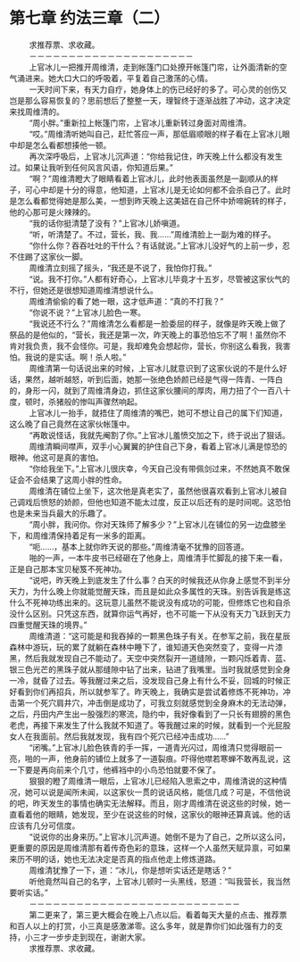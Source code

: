 <h1>第七章 约法三章（二）</h1>
<div id="content">&nbsp&nbsp&nbsp&nbsp&nbsp&nbsp&nbsp&nbsp
 求推荐票、求收藏。
 <br/>&nbsp&nbsp&nbsp&nbsp&nbsp&nbsp&nbsp&nbsp
 －－－－－－－－－－－－－－－－－－－－－
 <br/>&nbsp&nbsp&nbsp&nbsp&nbsp&nbsp&nbsp&nbsp
 上官冰儿一把推开周维清，走到帐篷门口处撩开帐篷门帘，让外面清新的空气涌进来。她大口大口的呼吸着，平复着自己激荡的心情。
 <br/>&nbsp&nbsp&nbsp&nbsp&nbsp&nbsp&nbsp&nbsp
 一天时间下来，有天力自疗，她身体上的伤已经好的多了。可心灵的创伤又岂是那么容易恢复的？思前想后了整整一天，理智终于逐渐战胜了冲动，这才决定来找周维清的。
 <br/>&nbsp&nbsp&nbsp&nbsp&nbsp&nbsp&nbsp&nbsp
 “周小胖。”重新拉上帐篷门帘，上官冰儿重新转过身面对周维清。
 <br/>&nbsp&nbsp&nbsp&nbsp&nbsp&nbsp&nbsp&nbsp
 “哎。”周维清听她叫自己，赶忙答应一声，那低眉顺眼的样子看在上官冰儿眼中却是怎么看都想揍他一顿。
 <br/>&nbsp&nbsp&nbsp&nbsp&nbsp&nbsp&nbsp&nbsp
 再次深呼吸后，上官冰儿沉声道：“你给我记住，昨天晚上什么都没有发生过。如果让我听到任何风言风语，你知道后果。”
 <br/>&nbsp&nbsp&nbsp&nbsp&nbsp&nbsp&nbsp&nbsp
 “啊？”周维清瞪大了眼睛看着上官冰儿，此时他表面虽然是一副顺从的样子，可心中却是十分的得意，他知道，上官冰儿是无论如何都不会杀自己了。此时是怎么看都觉得她是那么美，一想到昨天晚上这美妞在自己怀中娇啼婉转的样子，他的心那可是火辣辣的。
 <br/>&nbsp&nbsp&nbsp&nbsp&nbsp&nbsp&nbsp&nbsp
 “我的话你挺清楚了没有？”上官冰儿娇嗔道。
 <br/>&nbsp&nbsp&nbsp&nbsp&nbsp&nbsp&nbsp&nbsp
 “听，听清楚了。不过，营长，我、我……”周维清脸上一副为难的样子。
 <br/>&nbsp&nbsp&nbsp&nbsp&nbsp&nbsp&nbsp&nbsp
 “你什么你？吞吞吐吐的干什么？有话就说。”上官冰儿没好气的上前一步，忍不住踢了这家伙一脚。
 <br/>&nbsp&nbsp&nbsp&nbsp&nbsp&nbsp&nbsp&nbsp
 周维清立刻摇了摇头，“我还是不说了，我怕你打我。”
 <br/>&nbsp&nbsp&nbsp&nbsp&nbsp&nbsp&nbsp&nbsp
 “说。我不打你。”人都有好奇心，上官冰儿毕竟才十五岁，尽管被这家伙气的不行，但她还是很想知道周维清想说什么。
 <br/>&nbsp&nbsp&nbsp&nbsp&nbsp&nbsp&nbsp&nbsp
 周维清偷偷的看了她一眼，这才低声道：“真的不打我？”
 <br/>&nbsp&nbsp&nbsp&nbsp&nbsp&nbsp&nbsp&nbsp
 “你说不说？”上官冰儿脸色一寒。
 <br/>&nbsp&nbsp&nbsp&nbsp&nbsp&nbsp&nbsp&nbsp
 “我说还不行么？”周维清怎么看都是一脸委屈的样子，就像是昨天晚上做了祭品的是他似的，“营长，我还是第一次，昨天晚上的事恐怕忘不了啊！虽然你不肯对我负责，我不会怪你。可是，我却难免会想起你，营长，你别这么看我，我害怕。我说的是实话。啊！杀人啦。”
 <br/>&nbsp&nbsp&nbsp&nbsp&nbsp&nbsp&nbsp&nbsp
 周维清第一句话说出来的时候，上官冰儿就意识到了这家伙说的不是什么好话，果然，越听越怒，听到后面，她那一张绝色娇颜已经是气得一阵青、一阵白的，身形一闪，就到了周维清身边，抓住这家伙腰间的厚肉，用力扭了个一百八十度，顿时，杀猪般的惨叫声骤然响起。
 <br/>&nbsp&nbsp&nbsp&nbsp&nbsp&nbsp&nbsp&nbsp
 上官冰儿一抬手，就捂住了周维清的嘴巴，她可不想让自己的属下们知道，这么晚了自己竟然在这家伙帐篷中。
 <br/>&nbsp&nbsp&nbsp&nbsp&nbsp&nbsp&nbsp&nbsp
 “再敢说怪话，我就先阉割了你。”上官冰儿羞愤交加之下，终于说出了狠话。
 <br/>&nbsp&nbsp&nbsp&nbsp&nbsp&nbsp&nbsp&nbsp
 周维清瞬间噤声，双手小心翼翼的护住自己下身，看着上官冰儿满是惊恐的眼神。他这可是真的害怕。
 <br/>&nbsp&nbsp&nbsp&nbsp&nbsp&nbsp&nbsp&nbsp
 “你给我坐下。”上官冰儿很庆幸，今天自己没有带佩剑过来，不然她真不敢保证会不会结果了这周小胖的性命。
 <br/>&nbsp&nbsp&nbsp&nbsp&nbsp&nbsp&nbsp&nbsp
 周维清在铺位上坐下，这次他是真老实了，虽然他很喜欢看到上官冰儿被自己调戏后愤怒的娇颜，但他也知道不能太过度，反正以后还有的是时间呢。这恐怕也是未来当兵最大的乐趣了。
 <br/>&nbsp&nbsp&nbsp&nbsp&nbsp&nbsp&nbsp&nbsp
 “周小胖，我问你。你对天珠师了解多少？”上官冰儿在铺位的另一边盘膝坐下，和周维清保持着足有一米多的距离。
 <br/>&nbsp&nbsp&nbsp&nbsp&nbsp&nbsp&nbsp&nbsp
 “呃……，基本上就你昨天说的那些。”周维清毫不犹豫的回答道。
 <br/>&nbsp&nbsp&nbsp&nbsp&nbsp&nbsp&nbsp&nbsp
 啪的一声，一本牛皮书已经砸在了他身上，周维清手忙脚乱的接下来一看，正是自己那本宝贝秘笈不死神功。
 <br/>&nbsp&nbsp&nbsp&nbsp&nbsp&nbsp&nbsp&nbsp
 “说吧，昨天晚上到底发生了什么事？白天的时候我还从你身上感觉不到半分天力，为什么晚上你就能觉醒天珠，而且是如此众多属性的天珠。别告诉我是练这什么不死神功练出来的。这玩意儿虽然不能说没有成功的可能，但修炼它也和自杀没什么区别。只凭这东西，就算你运气再好，也不可能一下从没有天力飞跃到天力四重觉醒天珠的境界。”
 <br/>&nbsp&nbsp&nbsp&nbsp&nbsp&nbsp&nbsp&nbsp
 周维清道：“这可能是和我吞掉的一颗黑色珠子有关。在参军之前，我在星辰森林中游玩，玩的累了就躺在森林中睡下了，谁知道天色突然变了，变得一片漆黑，然后我就发现自己不能动了。天空中突然裂开一道缝隙，一颗闪烁着青、蓝、银三色光芒的黑珠子就从那缝隙中钻了出来，钻进了我嘴里。当时我就感觉到全身一冷，就昏了过去。等我醒过来之后，没发现自己身上有什么不妥，回城的时候正好看到你们再招兵，所以就参军了。昨天晚上，我确实是尝试着修炼不死神功，冲击第一个死穴肩井穴，冲击倒是成功了，可我立刻就感觉到全身麻木的无法动弹，之后，丹田内产生出一股强烈的寒流，隐约中，我好像看到了一只长有翅膀的黑色老虎，再接下来发生了什么我就不知道了。等我醒过来的时候，就看到一个光屁股女人在我面前。然后我就发现，我有四个死穴已经冲击成功……”
 <br/>&nbsp&nbsp&nbsp&nbsp&nbsp&nbsp&nbsp&nbsp
 “闭嘴。”上官冰儿脸色铁青的手一挥，一道青光闪过，周维清只觉得眼前一亮，啪的一声，他身前的铺位上就多了一道裂痕。吓得他噤若寒蝉不敢再乱说，这一下要是再向前来个几寸，他裤裆中的小鸟恐怕就要不保了。
 <br/>&nbsp&nbsp&nbsp&nbsp&nbsp&nbsp&nbsp&nbsp
 狠狠的瞪了周维清一眼后，上官冰儿已经陷入思索之中，周维清说的这种情况，她可以说是闻所未闻，以这家伙一贯的说话风格，能信几成？可是，不信他说的吧，昨天发生的事情也确实无法解释。而且，刚才周维清在说这些的时候，她一直看着他的眼睛，她发现，至少在说这些的时候，这家伙的眼神还算真诚。他的话应该有几分可信度。
 <br/>&nbsp&nbsp&nbsp&nbsp&nbsp&nbsp&nbsp&nbsp
 “说说你的出身来历。”上官冰儿沉声道。她倒不是为了自己，之所以这么问，更重要的原因是周维清那有着传奇色彩的意珠，这样一个人虽然天赋异禀，可如果来历不明的话，她也无法决定是否真的指点他走上修炼道路。
 <br/>&nbsp&nbsp&nbsp&nbsp&nbsp&nbsp&nbsp&nbsp
 周维清犹豫了一下，道：“冰儿，你是想听实话还是瞎话？”
 <br/>&nbsp&nbsp&nbsp&nbsp&nbsp&nbsp&nbsp&nbsp
 听他竟然叫自己的名字，上官冰儿顿时一头黑线，怒道：“叫我营长，我当然要听实话。”
 <br/>&nbsp&nbsp&nbsp&nbsp&nbsp&nbsp&nbsp&nbsp
 －－－－－－－－－－－－－－－－－－－－－－－－－－－
 <br/>&nbsp&nbsp&nbsp&nbsp&nbsp&nbsp&nbsp&nbsp
 第二更来了，第三更大概会在晚上八点以后。看着每天大量的点击、推荐票和百人以上的打赏，小三真是感激涕零。这么多年，就是靠你们如此强有力的支持，小三才一步步走到现在，谢谢大家。
 <br/>&nbsp&nbsp&nbsp&nbsp&nbsp&nbsp&nbsp&nbsp
 求推荐票、求收藏。
 <br/>&nbsp&nbsp&nbsp&nbsp&nbsp&nbsp&nbsp&nbsp
</div>
